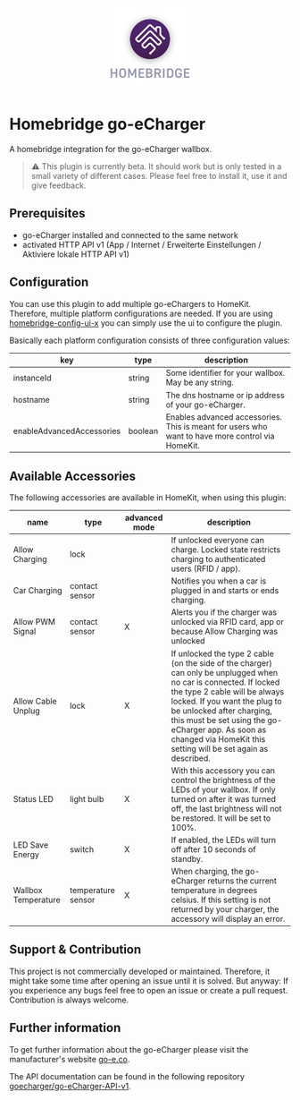 <p align="center">

<img src="https://github.com/homebridge/branding/raw/master/logos/homebridge-wordmark-logo-vertical.png" width="150">

</p>

# Homebridge go-eCharger

A homebridge integration for the go-eCharger wallbox.

> :warning: This plugin is currently beta. It should work but is only tested in a small variety of different cases. Please feel free to install it, use it and give feedback.

## Prerequisites

- go-eCharger installed and connected to the same network
- activated HTTP API v1 (App / Internet / Erweiterte Einstellungen / Aktiviere lokale HTTP API v1)

## Configuration

You can use this plugin to add multiple go-eChargers to HomeKit. Therefore, multiple platform configurations are needed.
If you are using [homebridge-config-ui-x](https://github.com/oznu/homebridge-config-ui-x) you can simply use the ui to configure the plugin.

Basically each platform configuration consists of three configuration values:

| key | type | description |
|---|---|---|
| instanceId | string | Some identifier for your wallbox. May be any string. | 
| hostname | string | The dns hostname or ip address of your go-eCharger. |
| enableAdvancedAccessories | boolean | Enables advanced accessories. This is meant for users who want to have more control via HomeKit. | 

## Available Accessories

The following accessories are available in HomeKit, when using this plugin:

| name | type | advanced mode | description |
|---|---|---|---|
| Allow Charging | lock | | If unlocked everyone can charge. Locked state restricts charging to authenticated users (RFID / app). |
| Car Charging | contact sensor | | Notifies you when a car is plugged in and starts or ends charging. |
| Allow PWM Signal | contact sensor | X | Alerts you if the charger was unlocked via RFID card, app or because Allow Charging was unlocked |
| Allow Cable Unplug | lock | X | If unlocked the type 2 cable (on the side of the charger) can only be unplugged when no car is connected. If locked the type 2 cable will be always locked. If you want the plug to be unlocked after charging, this must be set using the go-eCharger app. As soon as changed via HomeKit this setting will be set again as described. |
| Status LED | light bulb | X | With this accessory you can control the brightness of the LEDs of your wallbox. If only turned on after it was turned off, the last brightness will not be restored. It will be set to 100%. |
| LED Save Energy | switch | X | If enabled, the LEDs will turn off after 10 seconds of standby. |
| Wallbox Temperature | temperature sensor | X | When charging, the go-eCharger returns the current temperature in degrees celsius. If this setting is not returned by your charger, the accessory will display an error. |

## Support & Contribution

This project is not commercially developed or maintained.
Therefore, it might take some time after opening an issue until it is solved.
But anyway: If you experience any bugs feel free to open an issue or create a pull request.
Contribution is always welcome.

## Further information

To get further information about the go-eCharger please visit the manufacturer's website [go-e.co](https://go-e.co/).

The API documentation can be found in the following repository [goecharger/go-eCharger-API-v1](https://github.com/goecharger/go-eCharger-API-v1).